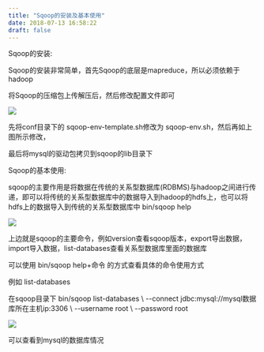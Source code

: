 ```yaml
---
title: "Sqoop的安装及基本使用"
date: 2018-07-13 16:58:22
draft: false
---
```

Sqoop的安装:

Sqoop的安装非常简单，首先Sqoop的底层是mapreduce，所以必须依赖于hadoop

将Sqoop的压缩包上传解压后，然后修改配置文件即可

![](https://img-blog.csdn.net/20180713163436152?watermark/2/text/aHR0cHM6Ly9ibG9nLmNzZG4ubmV0L3lzXzIzMDAxNA==/font/5a6L5L2T/fontsize/400/fill/I0JBQkFCMA==/dissolve/70)

先将conf目录下的 sqoop-env-template.sh修改为 sqoop-env.sh，然后再如上图所示修改，

最后将mysql的驱动包拷贝到sqoop的lib目录下

Sqoop的基本使用:

sqoop的主要作用是将数据在传统的关系型数据库(RDBMS)与hadoop之间进行传递，即可以将传统的关系型数据库中的数据导入到hadoop的hdfs上，也可以将hdfs上的数据导入到传统的关系型数据库中
bin/sqoop help

![](https://img-blog.csdn.net/20180713165245718?watermark/2/text/aHR0cHM6Ly9ibG9nLmNzZG4ubmV0L3lzXzIzMDAxNA==/font/5a6L5L2T/fontsize/400/fill/I0JBQkFCMA==/dissolve/70)

上边就是sqoop的主要命令，例如version查看sqoop版本，export导出数据，import导入数据，list-databases查看关系型数据库里面的数据库

可以使用 bin/sqoop help+命令 的方式查看具体的命令使用方式

例如 list-databases

在sqoop目录下
bin/sqoop list-databases \ --connect jdbc:mysql://mysql数据库所在主机ip:3306 \ --username root \ --password root

![](https://img-blog.csdn.net/20180713165750990?watermark/2/text/aHR0cHM6Ly9ibG9nLmNzZG4ubmV0L3lzXzIzMDAxNA==/font/5a6L5L2T/fontsize/400/fill/I0JBQkFCMA==/dissolve/70)

可以查看到mysql的数据库情况